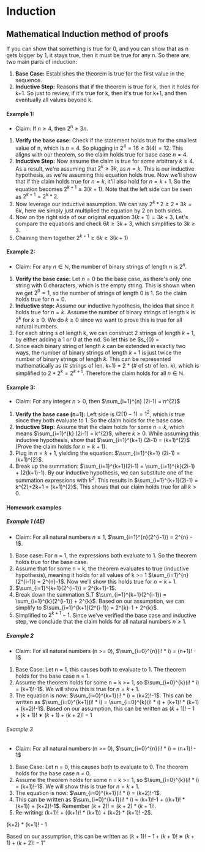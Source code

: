 # Induction

## Mathematical Induction method of proofs
If you can show that something is true for 0, and you can show that as n gets bigger by 1, it stays true, then 
it must be true for any n. So there are two main parts of induction:
1. **Base Case:** Establishes the theorem is true for the first value in the sequence.
2. **Inductive Step:** Reasons that if the theorem is true for k, then it holds for k+1. So just to review, if 
it's true for k, then it's true for k+1, and then eventually all values beyond k.


#### Example 1:
- Claim: If $n \geq 4$, then $2^{n} \geq 3n$.
1. **Verify the base case:** Check if the statement holds true for the smallest value of n, which is $n=4$. So plugging in  $2^{4} = 16 \geq 3(4)=12$. This aligns with our theorem, so the claim holds true for base case $n=4$.
2. **Inductive Step:** Now assume the claim is true for some arbitrary $k \geq 4$. As a result, we're assuming that $2^{k} \geq 3k$, as $n = k$. This is our inductive hypothesis, as we're assuming this equation holds true. Now we'll show that if the claim holds true for $n=k$, it'll also hold for $n=k+1$. So the equation becomes $2^{k+1} \geq 3(k+1)$. Note that the left side can be seen as $2^{k+1} = 2^{k}*2$. 
4. Now leverage our inductive assumption. We can say $2^{k} * 2 \geq 2 * 3k = 6k$, here we simply just multiplied the equation by 2 on both sides.
5. Now on the right side of our original equation $3(k+1) = 3k+3$. Let's compare the equations and check $6k \geq 3k+3$, which simplifies to $3k \geq 3$. 
6. Chaining them together $2^{k+1} \geq 6k \geq 3(k+1)$

#### Example 2:
- Claim: For any $n \in \mathbb{N}$, the number of binary strings of length n is $2^{n}$.
1. **Verify the base case:** Let $n=0$ be the base case, as there's only one string with 0 characters, which is the empty string. This is shown when we get $2^{0} = 1$, so the number of strings of length 0 is 1. So the claim holds true for $n=0$.
2. **Inductive step:** Assume our inductive hypothesis, the idea that since it holds true for $n=k$. Assume the number of binary strings of length k is $2^{k}$ for $k \geq 0$. We do $k \geq 0$ since we want to prove this is true for all natural numbers.
3. For each string s of length k, we can construct 2 strings of length $k+1$, by either adding a 1 or 0 at the nd. So let this be $s_{0} = 
4. Since each binary string of length $k$ can be extended in exactly two ways, the number of binary strings of length $k+1$ is just twice the number of binary strings of length $k$. This can be represented mathematically as (# strings of len. k+1) = 2 * (# of str of len. k), which is simplified to $2*2^{k} = 2^{k+1}$. Therefore the claim holds for all $n \in \mathbb{N}$.


#### Example 3:
- Claim: For any integer $n>0$, then $\sum_{i=1}^{n} (2i-1) = n^{2}$
1. **Verify the base case (n=1):** Left side is $(2(1) - 1) = 1^{2}$, which is true since they both evaluate to 1. So the claim holds for the base case. 
2. **Inductive Step:** Assume that the claim holds for some $n=k$, which means $\sum_{i=1}^{k} (2i-1) = k^{2}$, where $k \geq 0$. While assuming this inductive hypothesis, show that $\sum_{i=1}^{k+1} (2i-1) = (k+1)^{2}$ (Prove the claim holds for $n=k+1$). 
3. Plug in $n=k+1$, yielding the equation: $\sum_{i=1}^{k+1} (2i-1) = (k+1)^{2}$.
4. Break up the summation: $\sum_{i=1}^{k+1}(2i-1) = \sum_{i=1}^{k}(2i-1) + (2(k+1)-1). By our inductive hypothesis, we can substitute one of the summation expressions with $k^{2}$. This results in $\sum_{i=1}^{k+1}(2i-1) = k^{2}+2k+1 = (k+1)^{2}$. This shows that our claim holds true for all $k>0$.


#### Homework examples

##### Example 1 (4E)
- Claim: For all natural numbers $n \geq 1$,  $\sum_{i=1}^{n}(2^{i-1}) = 2^{n} - 1$.

1. Base case: For n = 1, the expressions both evaluate to 1. So the theorem holds true for the base case.
2. Assume that for some n = k, the theorem evaluates to true (inductive hypothesis), meaning it holds for 
all values of k >= 1 $\sum_{i=1}^{n}(2^{i-1}) = 2^{n}-1$. Now we’ll show this holds true for $n=k+1$.
3. $\sum_{i=1}^{k+1}(2^{i-1}) = 2^{k+1}-1$. 
4. Break down the summation S.T $\sum_{i=1}^{k+1}(2^{i-1}) = \sum_{i=1}^{k}(2^{i-1}) + 2^{k}$. Based on our assumption,
we can simplify to $\sum_{i=1}^{k+1}(2^{i-1}) = 2^{k}-1 + 2^{k}$. 
5. Simplified to $2^{k+1} - 1$. Since we've verified the base case and inductive step, we conclude that the claim holds for all natural numbers $n \geq 1$. 



##### Example 2
- Claim: For all natural numbers (n >= 0), $\sum_{i=0}^{n}(i! * i) = (n+1)! - 1$

1. Base Case: Let n = 1, this causes both to evaluate to 1. The theorem holds for the base case n = 1.
2. Assume the theorem holds for some n = k >= 1, so $\sum_{i=0}^{k}(i! * i) = (k+1)!-1$. We will show this is true for $n=k+1$.
3. The equation is now: $\sum_{i=0}^{k+1}(i! * i) = (k+2)!-1$. This can be written as $\sum_{i=0}^{k+1}(i! * i) = \sum_{i=0}^{k}(i! * i) + (k+1)! * (k+1) + (k+2)!-1$. Based on our assumption, this can be written as $(k+1)!−1 +(k+1)!∗(k+1)+(k+2)!−1$



###### Example 3
- Claim: For all natural numbers (n >= 0), $\sum_{i=0}^{n}(i! * i) = (n+1)! - 1$
1. Base Case: Let n = 0, this causes both to evaluate to 0. The theorem holds for the base case n = 0.
2. Assume the theorem holds for some n = k >= 1, so $\sum_{i=0}^{k}(i! * i) = (k+1)!-1$. We will show this is true for $n=k+1$.
3. The equation is now: $\sum_{i=0}^{k+1}(i! * i) = (k+2)!-1$. 
4. This can be written as $\sum_{i=0}^{k+1}(i! * i) = (k+1)!-1 + ((k+1)! * (k+1)) + (k+2)!-1$. Remember $(k+2)! = (k+2) * (k+1)!$. 
5. Re-writing: (k+1)! + ((k+1)! * (k+1)) + (k+2) * (k+1)! -2$. 


(k+2) * (k+1)! - 1

Based on our assumption, this can be written as $(k+1)!−1 +(k+1)!∗(k+1)+(k+2)!−1$" 



